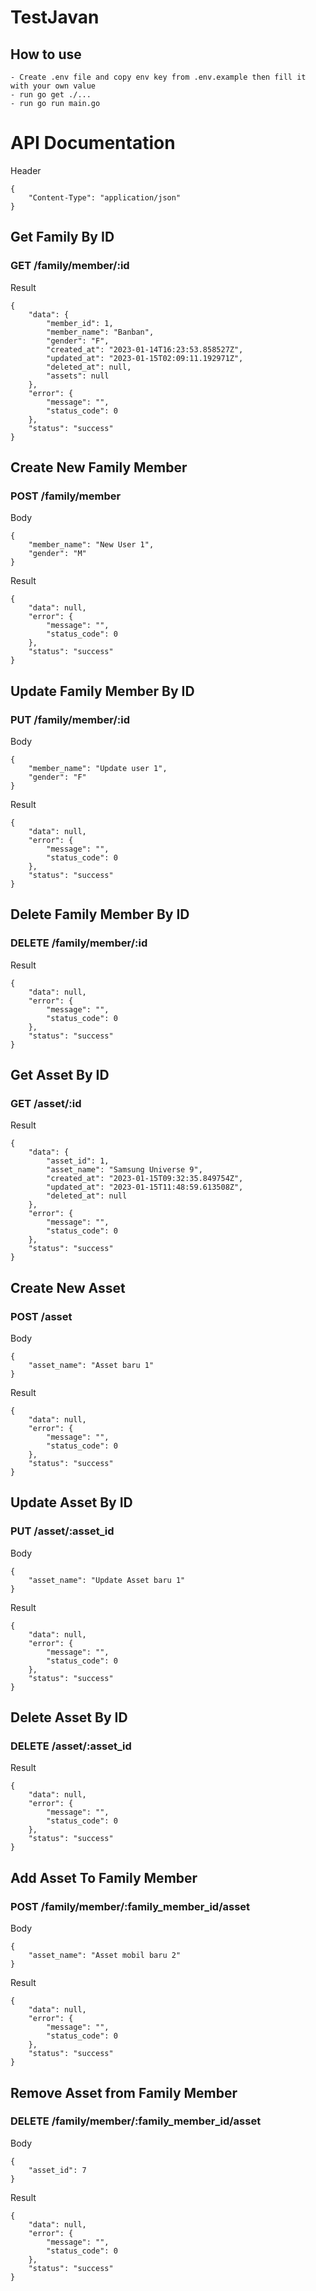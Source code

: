 # TestJavan

## How to use

```
- Create .env file and copy env key from .env.example then fill it with your own value
- run go get ./...
- run go run main.go
```

# API Documentation

Header

```
{
    "Content-Type": "application/json"
}
```

## Get Family By ID

### GET /family/member/:id

Result

```
{
    "data": {
        "member_id": 1,
        "member_name": "Banban",
        "gender": "F",
        "created_at": "2023-01-14T16:23:53.858527Z",
        "updated_at": "2023-01-15T02:09:11.192971Z",
        "deleted_at": null,
        "assets": null
    },
    "error": {
        "message": "",
        "status_code": 0
    },
    "status": "success"
}
```

## Create New Family Member

### POST /family/member

Body

```
{
    "member_name": "New User 1",
    "gender": "M"
}
```

Result

```
{
    "data": null,
    "error": {
        "message": "",
        "status_code": 0
    },
    "status": "success"
}
```

## Update Family Member By ID

### PUT /family/member/:id

Body

```
{
    "member_name": "Update user 1",
    "gender": "F"
}
```

Result

```
{
    "data": null,
    "error": {
        "message": "",
        "status_code": 0
    },
    "status": "success"
}
```

## Delete Family Member By ID

### DELETE /family/member/:id

Result

```
{
    "data": null,
    "error": {
        "message": "",
        "status_code": 0
    },
    "status": "success"
}
```

## Get Asset By ID

### GET /asset/:id

Result

```
{
    "data": {
        "asset_id": 1,
        "asset_name": "Samsung Universe 9",
        "created_at": "2023-01-15T09:32:35.849754Z",
        "updated_at": "2023-01-15T11:48:59.613508Z",
        "deleted_at": null
    },
    "error": {
        "message": "",
        "status_code": 0
    },
    "status": "success"
}
```

## Create New Asset

### POST /asset

Body

```
{
    "asset_name": "Asset baru 1"
}
```

Result

```
{
    "data": null,
    "error": {
        "message": "",
        "status_code": 0
    },
    "status": "success"
}
```

## Update Asset By ID

### PUT /asset/:asset_id

Body

```
{
    "asset_name": "Update Asset baru 1"
}
```

Result

```
{
    "data": null,
    "error": {
        "message": "",
        "status_code": 0
    },
    "status": "success"
}
```

## Delete Asset By ID

### DELETE /asset/:asset_id

Result

```
{
    "data": null,
    "error": {
        "message": "",
        "status_code": 0
    },
    "status": "success"
}
```

## Add Asset To Family Member

### POST /family/member/:family_member_id/asset

Body

```
{
    "asset_name": "Asset mobil baru 2"
}
```

Result

```
{
    "data": null,
    "error": {
        "message": "",
        "status_code": 0
    },
    "status": "success"
}
```

## Remove Asset from Family Member

### DELETE /family/member/:family_member_id/asset

Body

```
{
    "asset_id": 7
}
```

Result

```
{
    "data": null,
    "error": {
        "message": "",
        "status_code": 0
    },
    "status": "success"
}
```
